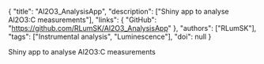 {
  "title": "Al2O3_AnalysisApp",
  "description": ["Shiny app to analyse Al2O3:C measurements"],
  "links": {
    "GitHub": "https://github.com/RLumSK/Al2O3_AnalysisApp"
  },
  "authors": ["RLumSK"],
  "tags": ["Instrumental analysis", "Luminescence"],
  "doi": null
}

<!-- Generated by csv2md.R – do not edit by hand -->

Shiny app to analyse Al2O3:C measurements